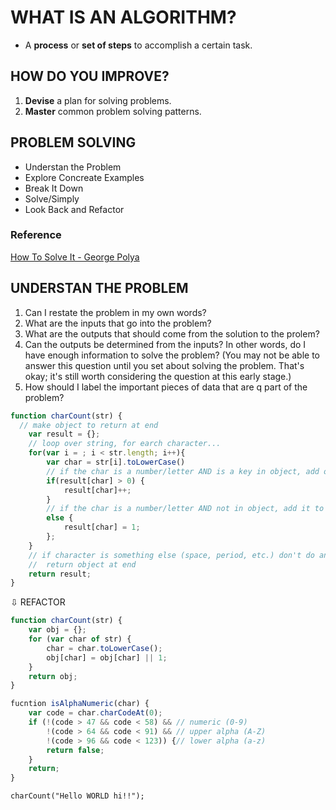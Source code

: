 # WHAT IS AN ALGORITHM?

- A **process** or **set of steps** to accomplish a certain task.

## HOW DO YOU IMPROVE?

1. **Devise** a plan for solving problems.
2. **Master** common problem solving patterns.

## PROBLEM SOLVING

- Understan the Problem
- Explore Concreate Examples
- Break It Down
- Solve/Simply
- Look Back and Refactor

### Reference

[How To Solve It - George Polya](https://math.hawaii.edu/home/pdf/putnam/PolyaHowToSolveIt.pdf)

## UNDERSTAN THE PROBLEM

1. Can I restate the problem in my own words?
2. What are the inputs that go into the problem?
3. What are the outputs that should come from the solution to the prolem?
4. Can the outputs be determined from the inputs? In other words, do I have enough information to solve the problem? (You may not be able to answer this question until you set about solving the problem. That's okay; it's still worth considering the question at this early stage.)
5. How should I label the important pieces of data that are q part of the problem?

```javascript
function charCount(str) {
  // make object to return at end
    var result = {};
    // loop over string, for earch character...
    for(var i = ; i < str.length; i++){
        var char = str[i].toLowerCase()
        // if the char is a number/letter AND is a key in object, add one to count
        if(result[char] > 0) {
            result[char]++;
        }
        // if the char is a number/letter AND not in object, add it to object and set value to 1
        else {
            result[char] = 1;
        };
    }
    // if character is something else (space, period, etc.) don't do anything
    //  return object at end
    return result;
}

```

⇩ REFACTOR

```javascript
function charCount(str) {
    var obj = {};
    for (var char of str) {
        char = char.toLowerCase();
        obj[char] = obj[char] || 1;
    }
    return obj;
}

fucntion isAlphaNumeric(char) {
    var code = char.charCodeAt(0);
    if (!(code > 47 && code < 58) && // numeric (0-9)
        !(code > 64 && code < 91) && // upper alpha (A-Z)
        !(code > 96 && code < 123)) {// lower alpha (a-z)
        return false;
    }
    return;
}

```

```
charCount("Hello WORLD hi!!");

```
